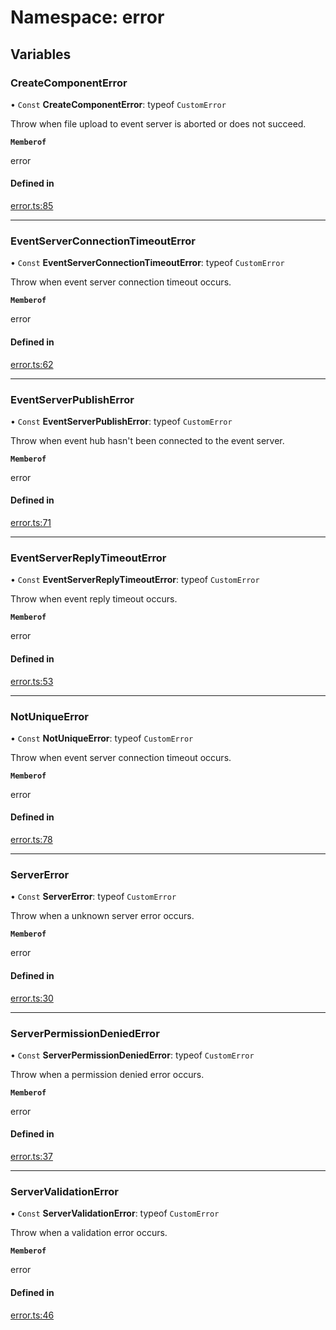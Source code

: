 # Namespace: error

## Variables

### <a id="createcomponenterror" name="createcomponenterror"></a> CreateComponentError

• `Const` **CreateComponentError**: typeof `CustomError`

Throw when file upload to event server is aborted or does not succeed.

**`Memberof`**

error

#### Defined in

[error.ts:85](https://github.com/ftrackhq/ftrack-javascript/blob/d4efce9/source/error.ts#L85)

---

### <a id="eventserverconnectiontimeouterror" name="eventserverconnectiontimeouterror"></a> EventServerConnectionTimeoutError

• `Const` **EventServerConnectionTimeoutError**: typeof `CustomError`

Throw when event server connection timeout occurs.

**`Memberof`**

error

#### Defined in

[error.ts:62](https://github.com/ftrackhq/ftrack-javascript/blob/d4efce9/source/error.ts#L62)

---

### <a id="eventserverpublisherror" name="eventserverpublisherror"></a> EventServerPublishError

• `Const` **EventServerPublishError**: typeof `CustomError`

Throw when event hub hasn't been connected to the event server.

**`Memberof`**

error

#### Defined in

[error.ts:71](https://github.com/ftrackhq/ftrack-javascript/blob/d4efce9/source/error.ts#L71)

---

### <a id="eventserverreplytimeouterror" name="eventserverreplytimeouterror"></a> EventServerReplyTimeoutError

• `Const` **EventServerReplyTimeoutError**: typeof `CustomError`

Throw when event reply timeout occurs.

**`Memberof`**

error

#### Defined in

[error.ts:53](https://github.com/ftrackhq/ftrack-javascript/blob/d4efce9/source/error.ts#L53)

---

### <a id="notuniqueerror" name="notuniqueerror"></a> NotUniqueError

• `Const` **NotUniqueError**: typeof `CustomError`

Throw when event server connection timeout occurs.

**`Memberof`**

error

#### Defined in

[error.ts:78](https://github.com/ftrackhq/ftrack-javascript/blob/d4efce9/source/error.ts#L78)

---

### <a id="servererror" name="servererror"></a> ServerError

• `Const` **ServerError**: typeof `CustomError`

Throw when a unknown server error occurs.

**`Memberof`**

error

#### Defined in

[error.ts:30](https://github.com/ftrackhq/ftrack-javascript/blob/d4efce9/source/error.ts#L30)

---

### <a id="serverpermissiondeniederror" name="serverpermissiondeniederror"></a> ServerPermissionDeniedError

• `Const` **ServerPermissionDeniedError**: typeof `CustomError`

Throw when a permission denied error occurs.

**`Memberof`**

error

#### Defined in

[error.ts:37](https://github.com/ftrackhq/ftrack-javascript/blob/d4efce9/source/error.ts#L37)

---

### <a id="servervalidationerror" name="servervalidationerror"></a> ServerValidationError

• `Const` **ServerValidationError**: typeof `CustomError`

Throw when a validation error occurs.

**`Memberof`**

error

#### Defined in

[error.ts:46](https://github.com/ftrackhq/ftrack-javascript/blob/d4efce9/source/error.ts#L46)
